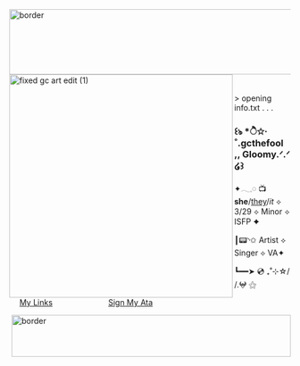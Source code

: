 <img width="989" height="117" alt="border" src="https://github.com/user-attachments/assets/f9786fe0-8cc5-4741-a02a-9c6ca92ecde7" />
<img width="400" height="400" align="left" alt="fixed gc art edit (1)" src="https://github.com/user-attachments/assets/f8a4177b-3d20-438a-ac11-8dadeb7fc7bd" />
<br>
<br> 
<br> > opening info.txt . . .
<h3>꒰ঌ‪ *ੈ✩‧˚.gcthefool ,, Gloomy.ᐟ.ᐟ ໒꒱</h3>
<p>✦𓂃𓈒𓏸︎︎︎︎ 📺 <b>she</b>/<u>they</u>/<i>it</i> ⟡ 3/29 ⟡ Minor ⟡ ISFP ✦</p>
<p>┃📟◝✩ Artist ⟡ Singer ⟡ VA✦</p>
<p>┗━━➤ 💿 ₊˚⊹☆/ /.𖤍 ⚝</p>
<p>  <a href="https://guns.lol/.gcthefool">My Links</a>           <a href="https://gcthefool.atabook.org">Sign My Ata</a></p>
    <img width="500" height="75" align="right"  alt="border" src="https://github.com/user-attachments/assets/f9786fe0-8cc5-4741-a02a-9c6ca92ecde7" />
